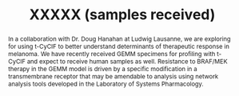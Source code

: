 ---
title: XXXXX (samples received)

abstract: In a collaboration with Dr. Doug Hanahan at Ludwig Lausanne, we are exploring for using t-CyCIF to better understand determinants of therapeutic response in melanoma. We have recently received GEMM specimens for profiling with t-CyCIF and expect to receive human samples as well. Resistance to BRAF/MEK therapy in the GEMM model is driven by a specific modification in a transmembrane receptor that may be amendable to analysis using network analysis tools developed in the Laboratory of Systems Pharmacology. 

images: 

order: 2

related_links:
  - '[Related link one lorem ipsum](https://google.com)'
  - '[Related link two lorem ipsum](https://bing.com)'
---